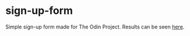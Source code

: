 # sign-up-form

Simple sign-up form made for The Odin Project. Results can be seen [here](https://nikolapivac.github.io/sign-up-form/).

